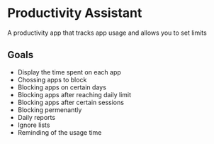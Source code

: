 # Productivity Assistant
A productivity app that tracks app usage and allows you to set limits

## Goals
- Display the time spent on each app
- Chossing apps to block
- Blocking apps on certain days
- Blocking apps after reaching daily limit
- Blocking apps after certain sessions
- Blocking permenantly
- Daily reports
- Ignore lists
- Reminding of the usage time
